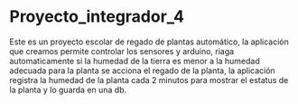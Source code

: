# Proyecto_integrador_4
Este es un proyecto escolar de regado de plantas automático, la aplicación 
que creamos permite controlar los sensores y arduino, riaga automaticamente si la humedad de la tierra
es menor a la humedad adecuada para la planta se acciona el regado de la planta, la aplicación registra 
la humedad de la planta cada 2 minutos para mostrar el estatus de la planta y lo guarda en una db.
